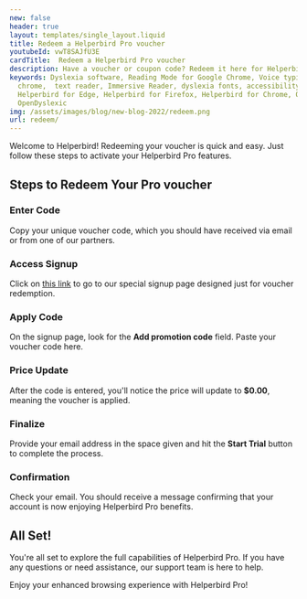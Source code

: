 ```yaml
---
new: false
header: true
layout: templates/single_layout.liquid
title: Redeem a Helperbird Pro voucher
youtubeId: vwT8SAJfU3E
cardTitle:  Redeem a Helperbird Pro voucher
description: Have a voucher or coupon code? Redeem it here for Helperbird Pro.
keywords: Dyslexia software, Reading Mode for Google Chrome, Voice typing for chrome, Text to speech for
  chrome,  text reader, Immersive Reader, dyslexia fonts, accessibility software, dyslexia software,
  Helperbird for Edge, Helperbird for Firefox, Helperbird for Chrome, Opendyslexic for Chrome,
  OpenDyslexic
img: /assets/images/blog/new-blog-2022/redeem.png
url: redeem/
---
```




Welcome to Helperbird! Redeeming your voucher is quick and easy. Just follow these steps to activate your Helperbird Pro features.

##  Steps to Redeem Your Pro voucher

### Enter Code
Copy your unique voucher code, which you should have received via email or from one of our partners.

### Access Signup
Click on [this link](https://payments.coffeeandfun.com/b/8wM01ZbakbT6e5y5kO) to go to our special signup page designed just for voucher redemption.

### Apply Code
On the signup page, look for the **Add promotion code** field. Paste your voucher code here.

### Price Update
After the code is entered, you'll notice the price will update to **$0.00**, meaning the voucher is applied.

### Finalize
Provide your email address in the space given and hit the **Start Trial** button to complete the process.

### Confirmation
Check your email. You should receive a message confirming that your account is now enjoying Helperbird Pro benefits.


## All Set!

You're all set to explore the full capabilities of Helperbird Pro. If you have any questions or need assistance, our support team is here to help.

Enjoy your enhanced browsing experience with Helperbird Pro!

